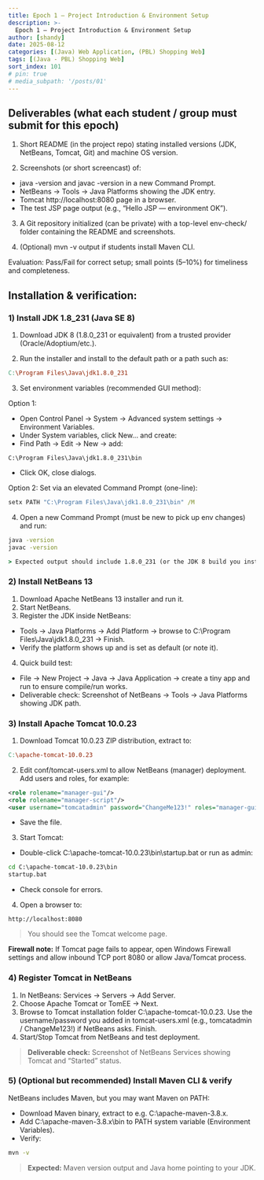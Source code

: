 ```yaml
---
title: Epoch 1 — Project Introduction & Environment Setup
description: >-
  Epoch 1 — Project Introduction & Environment Setup
author: [shandy]
date: 2025-08-12
categories: [(Java) Web Application, (PBL) Shopping Web]
tags: [(Java - PBL) Shopping Web]
sort_index: 101
# pin: true
# media_subpath: '/posts/01'
---
```

## Deliverables (what each student / group must submit for this epoch)
1. Short README (in the project repo) stating installed versions (JDK, NetBeans, Tomcat, Git) and machine OS version.

2. Screenshots (or short screencast) of:
- java -version and javac -version in a new Command Prompt.
- NetBeans → Tools → Java Platforms showing the JDK entry.
- Tomcat http://localhost:8080 page in a browser.
- The test JSP page output (e.g., “Hello JSP — environment OK”).

3. A Git repository initialized (can be private) with a top-level env-check/ folder containing the README and screenshots.

4. (Optional) mvn -v output if students install Maven CLI.

Evaluation: Pass/Fail for correct setup; small points (5–10%) for timeliness and completeness.

## Installation & verification:
### 1) Install JDK 1.8_231 (Java SE 8)
1. Download JDK 8 (1.8.0_231 or equivalent) from a trusted provider (Oracle/Adoptium/etc.).

2. Run the installer and install to the default path or a path such as:

```makefile
C:\Program Files\Java\jdk1.8.0_231
```
3. Set environment variables (recommended GUI method):

Option 1:
- Open Control Panel → System → Advanced system settings → Environment Variables.
- Under System variables, click New... and create:
- Find Path → Edit → New → add:
```
C:\Program Files\Java\jdk1.8.0_231\bin
```
- Click OK, close dialogs.

Option 2: Set via an elevated Command Prompt (one-line):

```cmd
setx PATH "C:\Program Files\Java\jdk1.8.0_231\bin" /M
```

4. Open a new Command Prompt (must be new to pick up env changes) and run:

```cmd
java -version
javac -version

> Expected output should include 1.8.0_231 (or the JDK 8 build you installed).
```

### 2) Install NetBeans 13

1. Download Apache NetBeans 13 installer and run it.
2. Start NetBeans.
3. Register the JDK inside NetBeans:
- Tools → Java Platforms → Add Platform → browse to C:\Program Files\Java\jdk1.8.0_231 → Finish.
- Verify the platform shows up and is set as default (or note it).
4. Quick build test:
- File → New Project → Java → Java Application → create a tiny app and run to ensure compile/run works.
- Deliverable check: Screenshot of NetBeans → Tools → Java Platforms showing JDK path.

### 3) Install Apache Tomcat 10.0.23
1. Download Tomcat 10.0.23 ZIP distribution, extract to:

```makefile
C:\apache-tomcat-10.0.23
```

2. Edit conf/tomcat-users.xml to allow NetBeans (manager) deployment. Add users and roles, for example:
```xml
<role rolename="manager-gui"/>
<role rolename="manager-script"/>
<user username="tomcatadmin" password="ChangeMe123!" roles="manager-gui,manager-script"/>
```
- Save the file.

3. Start Tomcat:
- Double-click C:\apache-tomcat-10.0.23\bin\startup.bat or run as admin:

```cmd
cd C:\apache-tomcat-10.0.23\bin
startup.bat
```
- Check console for errors.

4. Open a browser to:

```
http://localhost:8080
```
> You should see the Tomcat welcome page.

**Firewall note:** If Tomcat page fails to appear, open Windows Firewall settings and allow inbound TCP port 8080 or allow Java/Tomcat process.

### 4) Register Tomcat in NetBeans
1. In NetBeans: Services → Servers → Add Server.
2. Choose Apache Tomcat or TomEE → Next.
3. Browse to Tomcat installation folder C:\apache-tomcat-10.0.23. Use the username/password you added in tomcat-users.xml (e.g., tomcatadmin / ChangeMe123!) if NetBeans asks. Finish.
4. Start/Stop Tomcat from NetBeans and test deployment.

>**Deliverable check:** Screenshot of NetBeans Services showing Tomcat and “Started” status.

### 5) (Optional but recommended) Install Maven CLI & verify
NetBeans includes Maven, but you may want Maven on PATH:
- Download Maven binary, extract to e.g. C:\apache-maven-3.8.x.
- Add C:\apache-maven-3.8.x\bin to PATH system variable (Environment Variables).
- Verify:

```cmd
mvn -v
```
> **Expected:** Maven version output and Java home pointing to your JDK.